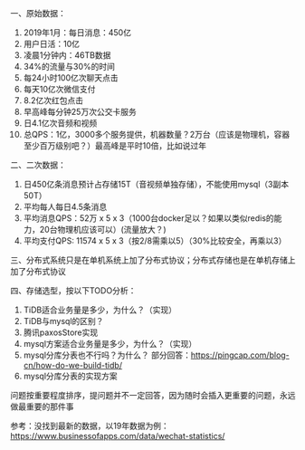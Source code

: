 一、原始数据：
1. 2019年1月：每日消息：450亿
2. 用户日活：10亿
3. 凌晨1分钟内：46TB数据
4. 34%的流量与30%的时间
5. 每24小时100亿次聊天点击
6. 每天10亿次微信支付
7. 8.2亿次红包点击
8. 早高峰每分钟25万次公交卡服务
9. 日4.1亿次音频和视频
10. 总QPS：1亿，3000多个服务提供，机器数量？2万台（应该是物理机，容器至少百万级别吧？）最高峰是平时10倍，比如说过年


二、二次数据：
1. 日450亿条消息预计占存储15T（音视频单独存储），不能使用mysql（3副本50T）
2. 平均每人每日4.5条消息
3. 平均消息QPS：52万 x 5 x 3（1000台docker足以？如果以类似redis的能力，20台物理机应该可以）(流量放大？)
4. 平均支付QPS: 11574 x 5 x 3（按2/8需乘以5）（30%比较安全，再乘以3）

三、分布式系统只是在单机系统上加了分布式协议；分布式存储也是在单机存储上加了分布式协议

四、存储选型，按以下TODO分析：
1. TiDB适合业务量是多少，为什么？（实现）
2. TiDB与mysql的区别？
3. 腾讯paxosStore实现
4. mysql方案适合业务量是多少，为什么？（实现）
5. mysql分库分表也不行吗？为什么？
  部分回答：https://pingcap.com/blog-cn/how-do-we-build-tidb/
6. mysql分库分表的实现方案


问题按重要程度排序，提问题并不一定回答，因为随时会插入更重要的问题，永远做最重要的那件事





参考：没找到最新的数据，以19年数据为例：https://www.businessofapps.com/data/wechat-statistics/
